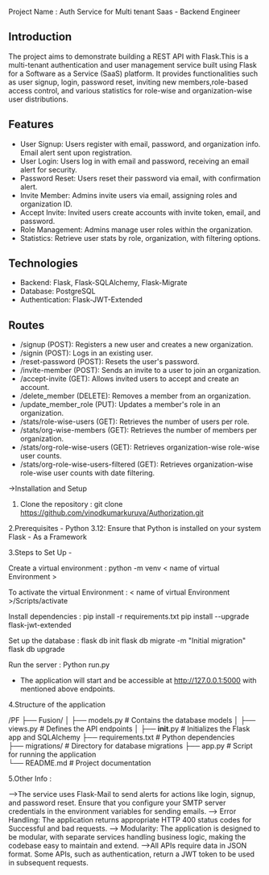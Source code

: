 Project Name : Auth Service for Multi tenant Saas - Backend Engineer

## Introduction
The project aims to demonstrate building a REST API with Flask.This is a multi-tenant authentication and user management service built using Flask for a Software as a Service (SaaS) platform. It provides functionalities such as user signup, login, password reset, inviting new members,role-based access control, and various statistics for role-wise and organization-wise user distributions.

## Features

 - User Signup: Users register with email, password, and organization info. Email alert sent upon  registration.
 - User Login: Users log in with email and password, receiving an email alert for security.
 - Password Reset: Users reset their password via email, with confirmation alert.
 - Invite Member: Admins invite users via email, assigning roles and organization ID.
 - Accept Invite: Invited users create accounts with invite token, email, and password.
 - Role Management: Admins manage user roles within the organization.
 - Statistics: Retrieve user stats by role, organization, with filtering options.

## Technologies

- Backend: Flask, Flask-SQLAlchemy, Flask-Migrate
- Database: PostgreSQL
- Authentication: Flask-JWT-Extended

## Routes

 - /signup (POST): Registers a new user and creates a new organization.
 - /signin (POST): Logs in an existing user.
 - /reset-password (POST): Resets the user's password.
 - /invite-member (POST): Sends an invite to a user to join an organization.
 - /accept-invite (GET): Allows invited users to accept and create an account.
 - /delete_member (DELETE): Removes a member from an organization.
 - /update_member_role (PUT): Updates a member's role in an organization.
 - /stats/role-wise-users (GET): Retrieves the number of users per role.
 - /stats/org-wise-members (GET): Retrieves the number of members per organization.
 - /stats/org-role-wise-users (GET): Retrieves organization-wise role-wise user counts.
 - /stats/org-role-wise-users-filtered (GET): Retrieves organization-wise role-wise user counts with date filtering.


->Installation and Setup

1. Clone the repository : git clone https://github.com/vinodkumarkuruva/Authorization.git

2.Prerequisites -  Python 3.12: Ensure that Python is installed on your system
                   Flask - As a Framework
 
3.Steps to Set Up -

   Create a virtual environment          :    python -m venv < name of virtual Environment > 
 	
   To activate the virtual Environment   :    < name of virtual Environment >/Scripts/activate 
 
   Install dependencies                  :    pip install -r requirements.txt
                                              pip install --upgrade flask-jwt-extended
 
   Set up the database                   :    flask db init
 	                                          flask db migrate -m "Initial migration"
                                              flask db upgrade
 
   Run the server                        :    Python run.py 
 
   * The application will start and be accessible at http://127.0.0.1:5000 with mentioned above endpoints.


4.Structure of the application

 /PF
 ├── Fusion/
 │   ├── models.py        		    # Contains the database models 
 │   ├── views.py         		    # Defines the API endpoints
 │   ├── __init__.py         		# Initializes the Flask app and SQLAlchemy
 ├── requirements.txt   			# Python dependencies         
 ├── migrations/        			# Directory for database migrations
 ├── app.py             			# Script for running the application             
 └── README.md              		# Project documentation

5.Other Info :

 -->The service uses Flask-Mail to send alerts for actions like login, signup, and password reset. Ensure that you configure your SMTP server credentials in the environment variables for sending emails.
 --> Error Handling: The application returns appropriate HTTP 400 status codes for Successful and bad requests.
 --> Modularity: The application is designed to be modular, with separate services handling business logic, making the codebase easy to maintain and extend.
 -->All APIs require data in JSON format. Some APIs, such as authentication, return a JWT token to be used in subsequent requests.
